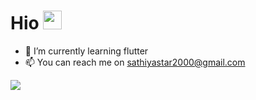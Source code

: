 # Hio <img src="https://images.squarespace-cdn.com/content/v1/555a9fc2e4b048c87e18f80e/1538551976138-JWBE7UIJ3SLGCNENH2G1/ke17ZwdGBToddI8pDm48kGfiFqkITS6axXxhYYUCnlRZw-zPPgdn4jUwVcJE1ZvWQUxwkmyExglNqGp0IvTJZUJFbgE-7XRK3dMEBRBhUpynMgxFZ6RzSE45ir_sniaZBw7FOrln7zsnpr66I7c2YLH858feRDDLIQWAxIBqV54/animat-heart.gif" width="30 px">

- 🌱 I’m currently learning flutter
- 📫 You can reach me on sathiyastar2000@gmail.com


<img src="https://github-readme-stats.vercel.app/api?username=Sathiyanarayanan-M&&show_icons=true">

